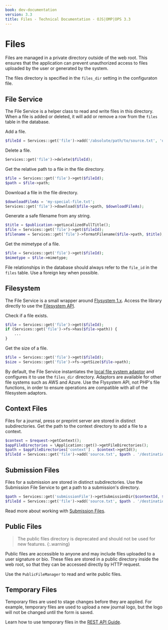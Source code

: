```yaml
---
book: dev-documentation
version: 3.3
title: Files - Technical Documentation - OJS|OMP|OPS 3.3
---
```


# Files

Files are managed in a private directory outside of the web root. This ensures that the application can prevent unauthorized access to files uploaded by the user or generated by the system.

The files directory is specified in the `files_dir` setting in the configuraton file.

## File Service

The File Service is a helper class to read and write files in this directory. When a file is added or deleted, it will add or remove a row from the `files` table in the database.

Add a file.

```php
$fileId = Services::get('file')->add('/absolute/path/to/source.txt', 'destination.txt');
```

Delete a file.

```php
Services::get('file')->delete($fileId);
```

Get the relative path to a file in the file directory.

```php
$file = Services::get('file')->get($fileId);
$path = $file->path;
```

Download a file in the file directory.

```php
$downloadFileAs = 'my-special-file.txt';
Services::get('file')->download($file->path, $downloadFileAs);
```

Generate a safe filename from any string.

```php
$title = $publication->getLocalizedFullTitle();
$file = Services::get('file')->get($fileId);
$filename = Services::get('file')->formatFilename($file->path, $title);
```

Get the mimetype of a file.

```php
$file = Services::get('file')->get($fileId);
$mimetype = $file->mimetype;
```

File relationships in the database should always refer to the `file_id` in the `files` table. Use a foreign key when possible.

## Filesystem

The File Service is a small wrapper around [Flysystem 1.x](https://flysystem.thephpleague.com/v1/docs/). Access the library directly to use the [Filesystem API](https://flysystem.thephpleague.com/v1/docs/usage/filesystem-api/).

Check if a file exists.

```php
$file = Services::get('file')->get($fileId);
if (Services::get('file')->fs->has($file->path)) {
	...
}
```

Get the size of a file.

```php
$file = Services::get('file')->get($fileId);
$size = Services::get('file')->fs->getSize($file->path);
```

By default, the File Service instantiates the [local file system adaptor](https://flysystem.thephpleague.com/v1/docs/adapter/local/) and configures it to use the `files_dir` directory. Adaptors are available for other file systems such as AWS and Azure. Use the Flysystem API, not PHP's file functions, in order to ensure operations are compatible with all of the filesystem adaptors.

## Context Files

Files for a journal, press or preprint server are stored in distinct subdirectories. Get the path to the context directory to add a file to a context.

```php
$context = $request->getContext();
$appFileDirectories = \Application::get()->getFileDirectories();
$path = $appFileDirectories['context'] . $context->getId();
$fileId = Services::get('file')->add('source.txt', $path . '/destination.txt');
```

## Submission Files

Files for a submission are stored in distinct subdirectories. Use the Submission File Service to get a path to a submission's directory.

```php
$path = Services::get('submissionFile')->getSubmissionDir($contextId, $submissionId);
$fileId = Services::get('file')->add('source.txt', $path . '/destination.txt');
```

Read more about working with [Submission Files](./submission-files).

## Public Files

> The public files directory is deprecated and should not be used for new features.
{:.warning}

Public files are accessible to anyone and may include files uploaded to a user signature or bio. These files are stored in a public directory inside the web root, so that they can be accessed directly by HTTP request.

Use the `PublicFileManager` to read and write public files.

## Temporary Files

Temporary files are used to stage changes before they are applied. For example, temporary files are used to upload a new journal logo, but the logo will not be changed until the form is saved.

Learn how to use temporary files in the [REST API Guide](http://localhost:4000/dev/api/#temporary-files).
